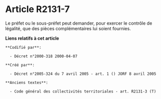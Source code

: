 # Article R2131-7

Le préfet ou le sous-préfet peut demander, pour exercer le contrôle de légalité, que des pièces complémentaires lui soient
fournies.

**Liens relatifs à cet article**

	**Codifié par**:

	  - Décret n°2000-318 2000-04-07

	**Créé par**:

	  - Décret n°2005-324 du 7 avril 2005 - art. 1 () JORF 8 avril 2005

	**Anciens textes**:

	  - Code général des collectivités territoriales - art. R2131-3 (T)
